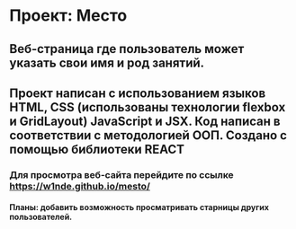 # Проект: Место

## Веб-страница где пользователь может указать свои имя и род занятий. 
## Проект написан с использованием языков HTML, CSS (использованы технологии flexbox и GridLayout) JavaScript и JSX. Код написан в соответствии с методологией ООП. Создано с помощью библиотеки REACT 

### Для просмотра веб-сайта перейдите по ссылке https://w1nde.github.io/mesto/

#### Планы: добавить возможность просматривать старницы других пользователей.
